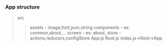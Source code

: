 ### App structure
> src
>> assets - image,font,json,string 
>> components - ex: common,about,...
>> screen - ex: about,
>> store - actions,reducers,configStore
>> App.js
>> Root.js
>> index.js->Root->App
